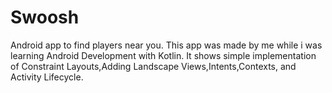 # Swoosh
Android app to find players near you.
This app was made by me while i was learning Android Development with Kotlin. 
It shows simple implementation of Constraint Layouts,Adding Landscape Views,Intents,Contexts, and Activity Lifecycle.

